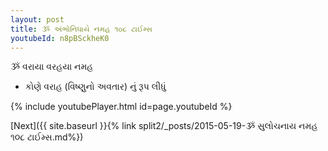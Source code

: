 ```yaml
---
layout: post
title: ૐ અંભોનિધાયે નમહ ૧૦૮ ટાઈમ્સ
youtubeId: n8pBSckheK0
---
```

 
 
 ૐ વરાયા વરહયા નમહ  
 
 -  કોણે વરાહ (વિષ્ણુનો અવતાર) નું રૂપ લીધું 
 
  
 
  
 
 
 
 
 
 


{% include youtubePlayer.html id=page.youtubeId %}
 
[Next]({{ site.baseurl }}{% link  split2/_posts/2015-05-19-ૐ સુલોચનાય નમહ ૧૦૮ ટાઈમ્સ.md%})
 
